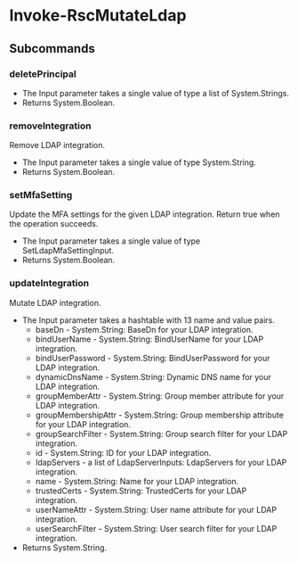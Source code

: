 # Invoke-RscMutateLdap
## Subcommands
### deletePrincipal
- The Input parameter takes a single value of type a list of System.Strings.
- Returns System.Boolean.
### removeIntegration
Remove LDAP integration.

- The Input parameter takes a single value of type System.String.
- Returns System.Boolean.
### setMfaSetting
Update the MFA settings for the given LDAP integration. Return true when the operation succeeds.

- The Input parameter takes a single value of type SetLdapMfaSettingInput.
- Returns System.Boolean.
### updateIntegration
Mutate LDAP integration.

- The Input parameter takes a hashtable with 13 name and value pairs.
    - baseDn - System.String: BaseDn for your LDAP integration.
    - bindUserName - System.String: BindUserName for your LDAP integration.
    - bindUserPassword - System.String: BindUserPassword for your LDAP integration.
    - dynamicDnsName - System.String: Dynamic DNS name for your LDAP integration.
    - groupMemberAttr - System.String: Group member attribute for your LDAP integration.
    - groupMembershipAttr - System.String: Group membership attribute for your LDAP integration.
    - groupSearchFilter - System.String: Group search filter for your LDAP integration.
    - id - System.String: ID for your LDAP integration.
    - ldapServers - a list of LdapServerInputs: LdapServers for your LDAP integration.
    - name - System.String: Name for your LDAP integration.
    - trustedCerts - System.String: TrustedCerts for your LDAP integration.
    - userNameAttr - System.String: User name attribute for your LDAP integration.
    - userSearchFilter - System.String: User search filter for your LDAP integration.
- Returns System.String.
